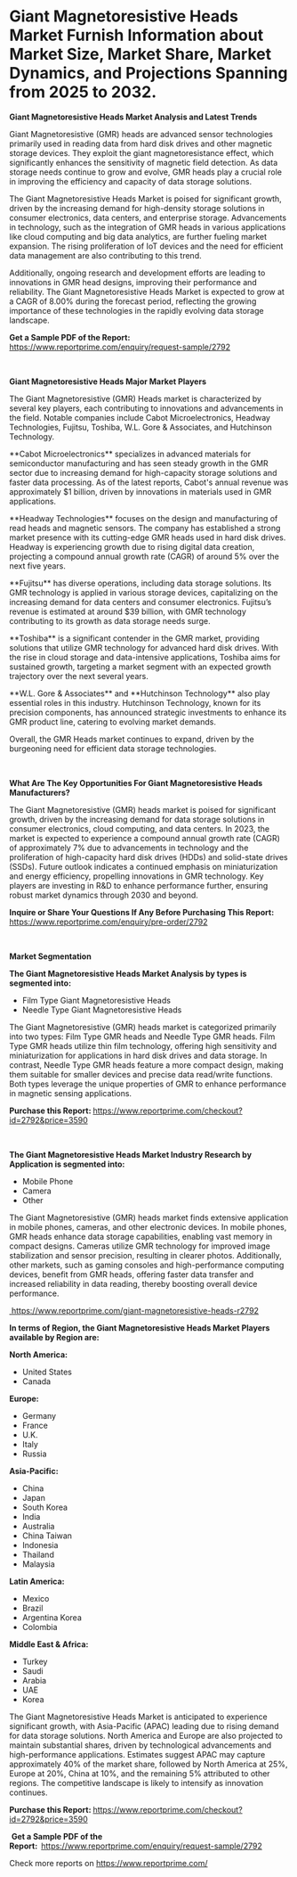 <p><h1>Giant Magnetoresistive Heads Market Furnish Information about Market Size, Market Share, Market Dynamics, and Projections Spanning from 2025 to 2032.</h1></p><p><strong>Giant Magnetoresistive Heads Market Analysis and Latest Trends</strong></p>
<p><p>Giant Magnetoresistive (GMR) heads are advanced sensor technologies primarily used in reading data from hard disk drives and other magnetic storage devices. They exploit the giant magnetoresistance effect, which significantly enhances the sensitivity of magnetic field detection. As data storage needs continue to grow and evolve, GMR heads play a crucial role in improving the efficiency and capacity of data storage solutions.</p><p>The Giant Magnetoresistive Heads Market is poised for significant growth, driven by the increasing demand for high-density storage solutions in consumer electronics, data centers, and enterprise storage. Advancements in technology, such as the integration of GMR heads in various applications like cloud computing and big data analytics, are further fueling market expansion. The rising proliferation of IoT devices and the need for efficient data management are also contributing to this trend.</p><p>Additionally, ongoing research and development efforts are leading to innovations in GMR head designs, improving their performance and reliability. The Giant Magnetoresistive Heads Market is expected to grow at a CAGR of 8.00% during the forecast period, reflecting the growing importance of these technologies in the rapidly evolving data storage landscape.</p></p>
<p><strong>Get a Sample PDF of the Report:&nbsp;</strong> <a href="https://www.reportprime.com/enquiry/request-sample/2792?utm_campaign=2454&utm_medium=2&utm_source=Github&utm_content=ia&utm_term=18032025&utm_id=giant-magnetoresistive-heads">https://www.reportprime.com/enquiry/request-sample/2792</a></p>
<p>&nbsp;</p>
<p><strong>Giant Magnetoresistive Heads Major Market Players</strong></p>
<p><p>The Giant Magnetoresistive (GMR) Heads market is characterized by several key players, each contributing to innovations and advancements in the field. Notable companies include Cabot Microelectronics, Headway Technologies, Fujitsu, Toshiba, W.L. Gore & Associates, and Hutchinson Technology.</p><p>**Cabot Microelectronics** specializes in advanced materials for semiconductor manufacturing and has seen steady growth in the GMR sector due to increasing demand for high-capacity storage solutions and faster data processing. As of the latest reports, Cabot's annual revenue was approximately $1 billion, driven by innovations in materials used in GMR applications.</p><p>**Headway Technologies** focuses on the design and manufacturing of read heads and magnetic sensors. The company has established a strong market presence with its cutting-edge GMR heads used in hard disk drives. Headway is experiencing growth due to rising digital data creation, projecting a compound annual growth rate (CAGR) of around 5% over the next five years.</p><p>**Fujitsu** has diverse operations, including data storage solutions. Its GMR technology is applied in various storage devices, capitalizing on the increasing demand for data centers and consumer electronics. Fujitsu’s revenue is estimated at around $39 billion, with GMR technology contributing to its growth as data storage needs surge.</p><p>**Toshiba** is a significant contender in the GMR market, providing solutions that utilize GMR technology for advanced hard disk drives. With the rise in cloud storage and data-intensive applications, Toshiba aims for sustained growth, targeting a market segment with an expected growth trajectory over the next several years.</p><p>**W.L. Gore & Associates** and **Hutchinson Technology** also play essential roles in this industry. Hutchinson Technology, known for its precision components, has announced strategic investments to enhance its GMR product line, catering to evolving market demands.</p><p>Overall, the GMR Heads market continues to expand, driven by the burgeoning need for efficient data storage technologies.</p></p>
<p>&nbsp;</p>
<p><strong>What Are The Key Opportunities For Giant Magnetoresistive Heads Manufacturers?</strong></p>
<p><p>The Giant Magnetoresistive (GMR) heads market is poised for significant growth, driven by the increasing demand for data storage solutions in consumer electronics, cloud computing, and data centers. In 2023, the market is expected to experience a compound annual growth rate (CAGR) of approximately 7% due to advancements in technology and the proliferation of high-capacity hard disk drives (HDDs) and solid-state drives (SSDs). Future outlook indicates a continued emphasis on miniaturization and energy efficiency, propelling innovations in GMR technology. Key players are investing in R&D to enhance performance further, ensuring robust market dynamics through 2030 and beyond.</p></p>
<p><strong>Inquire or Share Your Questions If Any Before Purchasing This Report:</strong> <a href="https://www.reportprime.com/enquiry/pre-order/2792?utm_campaign=2454&utm_medium=2&utm_source=Github&utm_content=ia&utm_term=18032025&utm_id=giant-magnetoresistive-heads">https://www.reportprime.com/enquiry/pre-order/2792</a></p>
<p>&nbsp;</p>
<p><strong>Market Segmentation</strong></p>
<p><strong>The Giant Magnetoresistive Heads Market Analysis by types is segmented into:</strong></p>
<p><ul><li>Film Type Giant Magnetoresistive Heads</li><li>Needle Type Giant Magnetoresistive Heads</li></ul></p>
<p><p>The Giant Magnetoresistive (GMR) heads market is categorized primarily into two types: Film Type GMR heads and Needle Type GMR heads. Film Type GMR heads utilize thin film technology, offering high sensitivity and miniaturization for applications in hard disk drives and data storage. In contrast, Needle Type GMR heads feature a more compact design, making them suitable for smaller devices and precise data read/write functions. Both types leverage the unique properties of GMR to enhance performance in magnetic sensing applications.</p></p>
<p><strong>Purchase this Report:&nbsp;</strong><a href="https://www.reportprime.com/checkout?id=2792&price=3590&utm_campaign=2454&utm_medium=2&utm_source=Github&utm_content=ia&utm_term=18032025&utm_id=giant-magnetoresistive-heads">https://www.reportprime.com/checkout?id=2792&price=3590</a></p>
<p>&nbsp;</p>
<p><strong>The Giant Magnetoresistive Heads Market Industry Research by Application is segmented into:</strong></p>
<p><ul><li>Mobile Phone</li><li>Camera</li><li>Other</li></ul></p>
<p><p>The Giant Magnetoresistive (GMR) heads market finds extensive application in mobile phones, cameras, and other electronic devices. In mobile phones, GMR heads enhance data storage capabilities, enabling vast memory in compact designs. Cameras utilize GMR technology for improved image stabilization and sensor precision, resulting in clearer photos. Additionally, other markets, such as gaming consoles and high-performance computing devices, benefit from GMR heads, offering faster data transfer and increased reliability in data reading, thereby boosting overall device performance.</p></p>
<p><a href="https://www.reportprime.com/giant-magnetoresistive-heads-r2792?utm_campaign=2454&utm_medium=2&utm_source=Github&utm_content=ia&utm_term=18032025&utm_id=giant-magnetoresistive-heads">&nbsp;https://www.reportprime.com/giant-magnetoresistive-heads-r2792</a></p>
<p><strong>In terms of Region, the Giant Magnetoresistive Heads Market Players available by Region are:</strong></p>
<p>
    <p> <strong> North America: </strong>
        <ul>
            <li>United States</li>
            <li>Canada</li>
        </ul>
        </p> 
    <p> <strong> Europe: </strong>
        <ul>
            <li>Germany</li>
            <li>France</li>
            <li>U.K.</li>
            <li>Italy</li>
            <li>Russia</li>
        </ul>
        </p> 
    <p> <strong> Asia-Pacific: </strong>
        <ul>
            <li>China</li>
            <li>Japan</li>
            <li>South Korea</li>
            <li>India</li>
            <li>Australia</li>
            <li>China Taiwan</li>
            <li>Indonesia</li>
            <li>Thailand</li>
            <li>Malaysia</li>
        </ul>
        </p> 
    <p> <strong> Latin America: </strong>
        <ul>
            <li>Mexico</li>
            <li>Brazil</li>
            <li>Argentina Korea</li>
            <li>Colombia</li>
        </ul>
        </p> 
    <p> <strong> Middle East & Africa: </strong>
        <ul>
            <li>Turkey</li>
            <li>Saudi</li>
            <li>Arabia</li>
            <li>UAE</li>
            <li>Korea</li>
        </ul>
    </p>
    </p>
<p><p>The Giant Magnetoresistive Heads Market is anticipated to experience significant growth, with Asia-Pacific (APAC) leading due to rising demand for data storage solutions. North America and Europe are also projected to maintain substantial shares, driven by technological advancements and high-performance applications. Estimates suggest APAC may capture approximately 40% of the market share, followed by North America at 25%, Europe at 20%, China at 10%, and the remaining 5% attributed to other regions. The competitive landscape is likely to intensify as innovation continues.</p></p>
<p><strong>Purchase this Report: </strong><a href="https://www.reportprime.com/checkout?id=2792&price=3590&utm_campaign=2454&utm_medium=2&utm_source=Github&utm_content=ia&utm_term=18032025&utm_id=giant-magnetoresistive-heads">https://www.reportprime.com/checkout?id=2792&price=3590</a></p>
<p>&nbsp;<strong>Get a Sample PDF of the Report:&nbsp;&nbsp;</strong><a href="https://www.reportprime.com/enquiry/request-sample/2792?utm_campaign=2454&utm_medium=2&utm_source=Github&utm_content=ia&utm_term=18032025&utm_id=giant-magnetoresistive-heads">https://www.reportprime.com/enquiry/request-sample/2792</a></p>
<p><strong></strong></p>
<p>Check more reports on <a href="https://www.reportprime.com/?utm_campaign=2454&utm_medium=2&utm_source=Github&utm_content=ia&utm_term=18032025&utm_id=giant-magnetoresistive-heads">https://www.reportprime.com/</a></p>